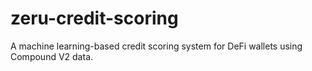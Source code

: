 # zeru-credit-scoring
A machine learning-based credit scoring system for DeFi wallets using Compound V2 data.

